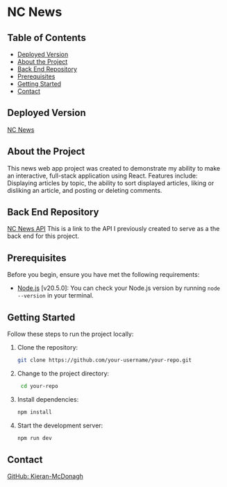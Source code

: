 # NC News

## Table of Contents
- [Deployed Version](#deployed-version)
- [About the Project](#about-the-project)
- [Back End Repository](#back-end-repository)
- [Prerequisites](#prerequisites)
- [Getting Started](#getting-started)
- [Contact](#contact)


## Deployed Version

[NC News](https://kieran-nc-news.netlify.app/)

## About the Project

This news web app project was created to demonstrate my ability to make an interactive, full-stack application using React. Features include: Displaying articles by topic, the ability to sort displayed articles, liking or disliking an article, and posting or deleting comments. 

## Back End Repository

[NC News API](https://news-api-rist.onrender.com/api/) This is a link to the API I previously created to serve as a the back end for this project.

## Prerequisites

Before you begin, ensure you have met the following requirements:

- [Node.js](https://nodejs.org/) [v20.5.0]: You can check your Node.js version by running `node --version` in your terminal.

## Getting Started

Follow these steps to run the project locally:

1. Clone the repository:
   ```bash
   git clone https://github.com/your-username/your-repo.git
    ```
2. Change to the project directory:
   ```bash
    cd your-repo
   ```
3. Install dependencies:
   ```bash
   npm install
   ```
4. Start the development server:
   ```bash
   npm run dev
   ```

## Contact

[GitHub: Kieran-McDonagh](https://github.com/Kieran-McDonagh)
